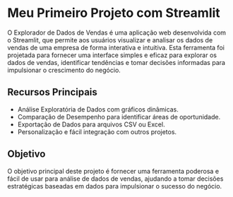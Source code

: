 # Meu Primeiro Projeto com Streamlit

O Explorador de Dados de Vendas é uma aplicação web desenvolvida com o Streamlit, que permite aos usuários visualizar e analisar os dados de vendas de uma empresa de forma interativa e intuitiva. Esta ferramenta foi projetada para fornecer uma interface simples e eficaz para explorar os dados de vendas, identificar tendências e tomar decisões informadas para impulsionar o crescimento do negócio.

## Recursos Principais


- Análise Exploratória de Dados com gráficos dinâmicas.
- Comparação de Desempenho para identificar áreas de oportunidade.
- Exportação de Dados para arquivos CSV ou Excel.
- Personalização e fácil integração com outros projetos.

## Objetivo

O objetivo principal deste projeto é fornecer uma ferramenta poderosa e fácil de usar para análise de dados de vendas, ajudando a tomar decisões estratégicas baseadas em dados para impulsionar o sucesso do negócio.



